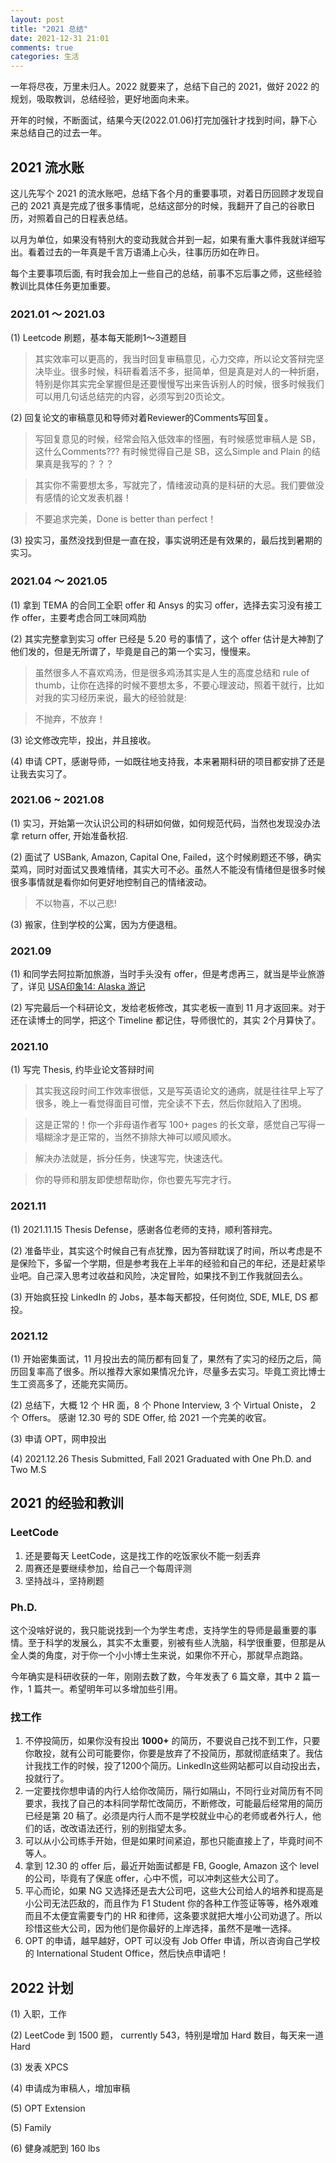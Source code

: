 ```yaml
---
layout: post
title: "2021 总结"
date: 2021-12-31 21:01
comments: true
categories: 生活
---
```


一年将尽夜，万里未归人。2022 就要来了，总结下自己的 2021，做好 2022 的规划，吸取教训，总结经验，更好地面向未来。

开年的时候，不断面试，结果今天(2022.01.06)打完加强针才找到时间，静下心来总结自己的过去一年。

<!--more-->

## 2021 流水账

这儿先写个 2021 的流水账吧，总结下各个月的重要事项，对着日历回顾才发现自己的 2021 真是完成了很多事情呢，总结这部分的时候，我翻开了自己的谷歌日历，对照着自己的日程表总结。

以月为单位，如果没有特别大的变动我就合并到一起，如果有重大事件我就详细写出。看着过去的一年真是千言万语涌上心头，往事历历如在昨日。

每个主要事项后面, 有时我会加上一些自己的总结，前事不忘后事之师，这些经验教训比具体任务更加重要。

### 2021.01 ～ 2021.03

(1) Leetcode 刷题，基本每天能刷1～3道题目

> 其实效率可以更高的，我当时回复审稿意见，心力交瘁，所以论文答辩完坚决毕业。很多时候，科研看着活不多，挺简单，但是真是对人的一种折磨，特别是你其实完全掌握但是还要慢慢写出来告诉别人的时候，很多时候我们可以用几句话总结完的内容，必须写到20页论文。

(2) 回复论文的审稿意见和导师对着Reviewer的Comments写回复。

> 写回复意见的时候，经常会陷入低效率的怪圈，有时候感觉审稿人是 SB，这什么Comments??? 有时候觉得自己是 SB，这么Simple and Plain 的结果真是我写的？？？

> 其实你不需要想太多，写就完了，情绪波动真的是科研的大忌。我们要做没有感情的论文发表机器！

> 不要追求完美，Done is better than perfect！

(3) 投实习，虽然没找到但是一直在投，事实说明还是有效果的，最后找到暑期的实习。

### 2021.04 ～ 2021.05

(1) 拿到 TEMA 的合同工全职 offer 和 Ansys 的实习 offer，选择去实习没有接工作 offer，主要考虑合同工味同鸡肋

(2) 其实完整拿到实习 offer 已经是 5.20 号的事情了，这个 offer 估计是大神割了他们发的，但是无所谓了，毕竟是自己的第一个实习，慢慢来。

> 虽然很多人不喜欢鸡汤，但是很多鸡汤其实是人生的高度总结和 rule of thumb，让你在选择的时候不要想太多，不要心理波动，照着干就行，比如对我的实习经历来说，最大的经验就是:

> 不抛弃，不放弃！

(3) 论文修改完毕，投出，并且接收。  

(4) 申请 CPT，感谢导师，一如既往地支持我，本来暑期科研的项目都安排了还是让我去实习了。

### 2021.06 ~ 2021.08

(1) 实习，开始第一次认识公司的科研如何做，如何规范代码，当然也发现没办法拿 return offer, 开始准备秋招.

(2) 面试了 USBank, Amazon, Capital One, Failed，这个时候刷题还不够，确实菜鸡，同时对面试又畏难情绪，其实大可不必。虽然人不能没有情绪但是很多时候很多事情就是看你如何更好地控制自己的情绪波动。

> 不以物喜，不以己悲!

(3) 搬家，住到学校的公寓，因为方便退租。

### 2021.09

(1) 和同学去阿拉斯加旅游，当时手头没有 offer，但是考虑再三，就当是毕业旅游了，详见 [USA印象14: Alaska 游记](https://iphyer.github.io/blog/2021/11/15/Alaska/)

(2) 写完最后一个科研论文，发给老板修改，其实老板一直到 11 月才返回来。对于还在读博士的同学，把这个 Timeline 都记住，导师很忙的，其实 2个月算快了。

### 2021.10

(1) 写完 Thesis, 约毕业论文答辩时间

> 其实我这段时间工作效率很低，又是写英语论文的通病，就是往往早上写了很多，晚上一看觉得面目可憎，完全读不下去，然后你就陷入了困境。

> 这是正常的！你一个非母语作者写 100+ pages 的长文章，感觉自己写得一塌糊涂才是正常的，当然不排除大神可以顺风顺水。

> 解决办法就是，拆分任务，快速写完，快速迭代。

> 你的导师和朋友即使想帮助你，你也要先写完才行。

### 2021.11

(1) 2021.11.15 Thesis Defense，感谢各位老师的支持，顺利答辩完。

(2) 准备毕业，其实这个时候自己有点犹豫，因为答辩耽误了时间，所以考虑是不是保险下，多留一个学期，但是参考我在上半年的经验和自己的年纪，还是赶紧毕业吧。自己深入思考过收益和风险，决定冒险，如果找不到工作我就回去么。

(3) 开始疯狂投 LinkedIn 的 Jobs，基本每天都投，任何岗位, SDE, MLE, DS 都投。

### 2021.12

(1) 开始密集面试，11 月投出去的简历都有回复了，果然有了实习的经历之后，简历回复率高了很多。所以推荐大家如果情况允许，尽量多去实习。毕竟工资比博士生工资高多了，还能充实简历。

(2) 总结下，大概 12 个 HR 面，8 个 Phone Interview, 3 个 Virtual Oniste， 2 个 Offers。 感谢 12.30 号的 SDE Offer, 给 2021 一个完美的收官。 

(3) 申请 OPT，网申投出

(4) 2021.12.26 Thesis Submitted, Fall 2021 Graduated with One Ph.D. and Two M.S

## 2021 的经验和教训

### LeetCode

1. 还是要每天 LeetCode，这是找工作的吃饭家伙不能一刻丢弃
2. 周赛还是要继续参加，给自己一个每周评测
3. 坚持战斗，坚持刷题

### Ph.D.

这个没啥好说的，我只能说找到一个为学生考虑，支持学生的导师是最重要的事情。至于科学的发展么，其实不太重要，别被有些人洗脑，科学很重要，但那是从全人类的角度，对于你一个小小博士生来说，如果你不开心，那就早点跑路。

今年确实是科研收获的一年，刚刚去数了数，今年发表了 6 篇文章，其中 2 篇一作，1 篇共一。希望明年可以多增加些引用。

### 找工作

1. 不停投简历，如果你没有投出 **1000+** 的简历，不要说自己找不到工作，只要你敢投，就有公司可能要你，你要是放弃了不投简历，那就彻底结束了。我估计我找工作的时候，投了1200个简历。LinkedIn这些网站都可以自动投出去，投就行了。
2. 一定要找你想申请的内行人给你改简历，隔行如隔山，不同行业对简历有不同要求，我找了自己的本科同学帮忙改简历，不断修改，可能最后经常用的简历已经是第 20 稿了。必须是内行人而不是学校就业中心的老师或者外行人，他们的话，改改语法还行，别的别指望太多。
3. 可以从小公司练手开始，但是如果时间紧迫，那也只能直接上了，毕竟时间不等人。
4. 拿到 12.30 的 offer 后，最近开始面试都是 FB, Google, Amazon 这个 level 的公司，毕竟有了保底 offer，心中不慌，可以冲刺这些大公司了。
5. 平心而论，如果 NG 又选择还是去大公司吧，这些大公司给人的培养和提高是小公司无法匹敌的，而且作为 F1 Student 你的各种工作签证等等，格外艰难而且不太便宜需要专门的 HR 和律师，这条要求就把大堆小公司劝退了。所以珍惜这些大公司，因为他们是你最好的上岸选择，虽然不是唯一选择。
6. OPT 的申请，越早越好，OPT 可以没有 Job Offer 申请，所以咨询自己学校的 International Student Office，然后快点申请吧！


## 2022 计划

(1) 入职，工作

(2) LeetCode 到 1500 题， currently 543，特别是增加 Hard 数目，每天来一道 Hard

(3) 发表 XPCS

(4) 申请成为审稿人，增加审稿

(5) OPT Extension

(5) Family

(6) 健身减肥到 160 lbs
